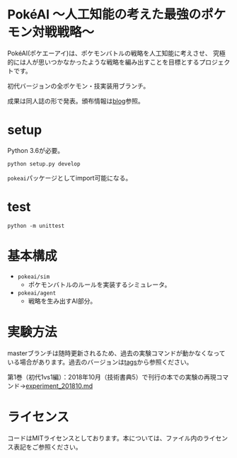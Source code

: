 # PokéAI ～人工知能の考えた最強のポケモン対戦戦略～
PokéAI(ポケエーアイ)は、ポケモンバトルの戦略を人工知能に考えさせ、
究極的には人が思いつかなかったような戦略を編み出すことを目標とするプロジェクトです。

初代バージョンの全ポケモン・技実装用ブランチ。

成果は同人誌の形で発表。頒布情報は[blog](http://select766.hatenablog.com/archive/category/%E3%83%9D%E3%82%B1%E3%83%A2%E3%83%B3)参照。

# setup
Python 3.6が必要。

```
python setup.py develop
```

`pokeai`パッケージとしてimport可能になる。

# test
```
python -m unittest
```

# 基本構成
- `pokeai/sim`
  - ポケモンバトルのルールを実装するシミュレータ。
- `pokeai/agent`
  - 戦略を生み出すAI部分。

# 実験方法
masterブランチは随時更新されるため、過去の実験コマンドが動かなくなっている場合があります。過去のバージョンは[tags](./tags)から参照ください。

第1巻（初代1vs1編）：2018年10月（技術書典5）で刊行の本での実験の再現コマンド→[experiment_201810.md](experiment_201810.md)

# ライセンス
コードはMITライセンスとしております。本については、ファイル内のライセンス表記をご参照ください。
